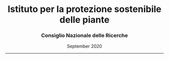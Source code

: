 <center><h1>Istituto per la protezione sostenibile delle piante</h1>
<h3>Consiglio Nazionale delle Ricerche</h3>
<p>September 2020</p>
</center>

---

